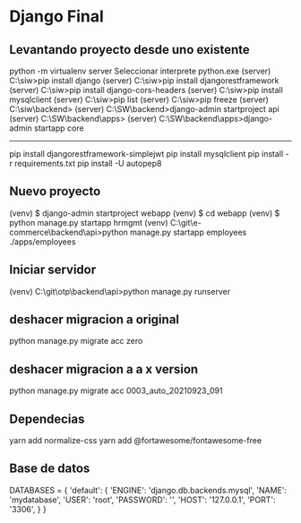 # Django Final

## Levantando proyecto desde uno existente

python -m virtualenv server
Seleccionar interprete python.exe
(server) C:\siw>pip install django
(server) C:\siw>pip install djangorestframework
(server) C:\siw>pip install django-cors-headers
(server) C:\siw>pip install mysqlclient
(server) C:\siw>pip list
(server) C:\siw>pip freeze
(server) C:\siw\backend>
(server) C:\SW\backend>django-admin startproject api
(server) C:\SW\backend\apps>
(server) C:\SW\backend\apps>django-admin startapp core

---

pip install djangorestframework-simplejwt
pip install mysqlclient
pip install -r requirements.txt
pip install -U autopep8

## Nuevo proyecto

(venv) $ django-admin startproject webapp
(venv) $ cd webapp
(venv) $ python manage.py startapp hrmgmt
(venv) C:\git\e-commerce\backend\api>python manage.py startapp employees ./apps/employees

## Iniciar servidor

(venv) C:\git\otp\backend\api>python manage.py runserver

## deshacer migracion a original

python manage.py migrate acc zero

## deshacer migracion a a x version

python manage.py migrate acc 0003_auto_20210923_091

## Dependecias

yarn add normalize-css
yarn add @fortawesome/fontawesome-free

## Base de datos

DATABASES = {
'default': {
'ENGINE': 'django.db.backends.mysql',
'NAME': 'mydatabase',
'USER': 'root',
'PASSWORD': '',
'HOST': '127.0.0.1',
'PORT': '3306',
}
}
